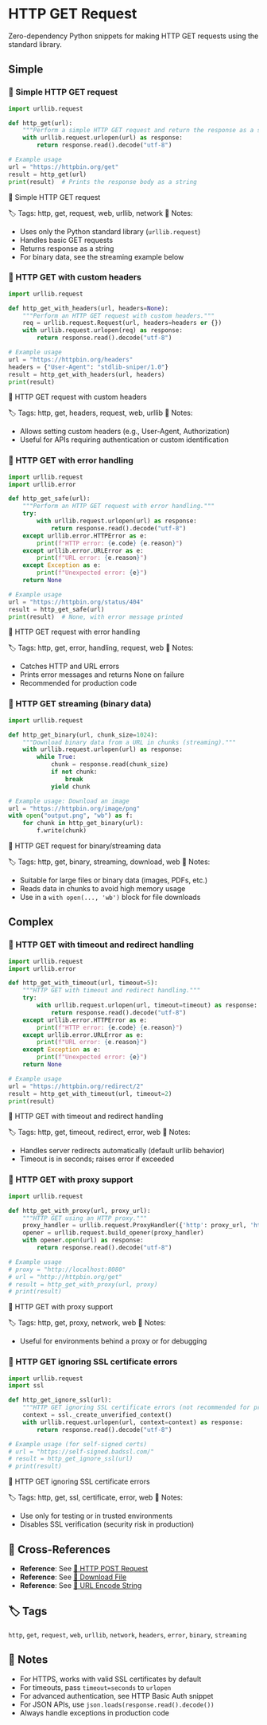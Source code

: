 # HTTP GET Request

Zero-dependency Python snippets for making HTTP GET requests using the standard library.

## Simple

### 🧩 Simple HTTP GET request

```python
import urllib.request

def http_get(url):
    """Perform a simple HTTP GET request and return the response as a string."""
    with urllib.request.urlopen(url) as response:
        return response.read().decode("utf-8")

# Example usage
url = "https://httpbin.org/get"
result = http_get(url)
print(result)  # Prints the response body as a string
```

📂 Simple HTTP GET request

🏷️ Tags: http, get, request, web, urllib, network
📝 Notes:
- Uses only the Python standard library (`urllib.request`)
- Handles basic GET requests
- Returns response as a string
- For binary data, see the streaming example below

### 🧩 HTTP GET with custom headers

```python
import urllib.request

def http_get_with_headers(url, headers=None):
    """Perform an HTTP GET request with custom headers."""
    req = urllib.request.Request(url, headers=headers or {})
    with urllib.request.urlopen(req) as response:
        return response.read().decode("utf-8")

# Example usage
url = "https://httpbin.org/headers"
headers = {"User-Agent": "stdlib-sniper/1.0"}
result = http_get_with_headers(url, headers)
print(result)
```

📂 HTTP GET request with custom headers

🏷️ Tags: http, get, headers, request, web, urllib
📝 Notes:
- Allows setting custom headers (e.g., User-Agent, Authorization)
- Useful for APIs requiring authentication or custom identification

### 🧩 HTTP GET with error handling

```python
import urllib.request
import urllib.error

def http_get_safe(url):
    """Perform an HTTP GET request with error handling."""
    try:
        with urllib.request.urlopen(url) as response:
            return response.read().decode("utf-8")
    except urllib.error.HTTPError as e:
        print(f"HTTP error: {e.code} {e.reason}")
    except urllib.error.URLError as e:
        print(f"URL error: {e.reason}")
    except Exception as e:
        print(f"Unexpected error: {e}")
    return None

# Example usage
url = "https://httpbin.org/status/404"
result = http_get_safe(url)
print(result)  # None, with error message printed
```

📂 HTTP GET request with error handling

🏷️ Tags: http, get, error, handling, request, web
📝 Notes:
- Catches HTTP and URL errors
- Prints error messages and returns None on failure
- Recommended for production code

### 🧩 HTTP GET streaming (binary data)

```python
import urllib.request

def http_get_binary(url, chunk_size=1024):
    """Download binary data from a URL in chunks (streaming)."""
    with urllib.request.urlopen(url) as response:
        while True:
            chunk = response.read(chunk_size)
            if not chunk:
                break
            yield chunk

# Example usage: Download an image
url = "https://httpbin.org/image/png"
with open("output.png", "wb") as f:
    for chunk in http_get_binary(url):
        f.write(chunk)
```

📂 HTTP GET request for binary/streaming data

🏷️ Tags: http, get, binary, streaming, download, web
📝 Notes:
- Suitable for large files or binary data (images, PDFs, etc.)
- Reads data in chunks to avoid high memory usage
- Use in a `with open(..., 'wb')` block for file downloads

## Complex

### 🧩 HTTP GET with timeout and redirect handling

```python
import urllib.request
import urllib.error

def http_get_with_timeout(url, timeout=5):
    """HTTP GET with timeout and redirect handling."""
    try:
        with urllib.request.urlopen(url, timeout=timeout) as response:
            return response.read().decode("utf-8")
    except urllib.error.HTTPError as e:
        print(f"HTTP error: {e.code} {e.reason}")
    except urllib.error.URLError as e:
        print(f"URL error: {e.reason}")
    except Exception as e:
        print(f"Unexpected error: {e}")
    return None

# Example usage
url = "https://httpbin.org/redirect/2"
result = http_get_with_timeout(url, timeout=2)
print(result)
```

📂 HTTP GET with timeout and redirect handling

🏷️ Tags: http, get, timeout, redirect, error, web
📝 Notes:
- Handles server redirects automatically (default urllib behavior)
- Timeout is in seconds; raises error if exceeded

### 🧩 HTTP GET with proxy support

```python
import urllib.request

def http_get_with_proxy(url, proxy_url):
    """HTTP GET using an HTTP proxy."""
    proxy_handler = urllib.request.ProxyHandler({'http': proxy_url, 'https': proxy_url})
    opener = urllib.request.build_opener(proxy_handler)
    with opener.open(url) as response:
        return response.read().decode("utf-8")

# Example usage
# proxy = "http://localhost:8080"
# url = "http://httpbin.org/get"
# result = http_get_with_proxy(url, proxy)
# print(result)
```

📂 HTTP GET with proxy support

🏷️ Tags: http, get, proxy, network, web
📝 Notes:
- Useful for environments behind a proxy or for debugging

### 🧩 HTTP GET ignoring SSL certificate errors

```python
import urllib.request
import ssl

def http_get_ignore_ssl(url):
    """HTTP GET ignoring SSL certificate errors (not recommended for production)."""
    context = ssl._create_unverified_context()
    with urllib.request.urlopen(url, context=context) as response:
        return response.read().decode("utf-8")

# Example usage (for self-signed certs)
# url = "https://self-signed.badssl.com/"
# result = http_get_ignore_ssl(url)
# print(result)
```

📂 HTTP GET ignoring SSL certificate errors

🏷️ Tags: http, get, ssl, certificate, error, web
📝 Notes:
- Use only for testing or in trusted environments
- Disables SSL verification (security risk in production)

## 🔗 Cross-References

- **Reference**: See [📂 HTTP POST Request](./http_post.md)
- **Reference**: See [📂 Download File](./download_file.md)
- **Reference**: See [📂 URL Encode String](./url_encode.md)

## 🏷️ Tags

`http`, `get`, `request`, `web`, `urllib`, `network`, `headers`, `error`, `binary`, `streaming`

## 📝 Notes

- For HTTPS, works with valid SSL certificates by default
- For timeouts, pass `timeout=seconds` to `urlopen`
- For advanced authentication, see HTTP Basic Auth snippet
- For JSON APIs, use `json.loads(response.read().decode())`
- Always handle exceptions in production code
